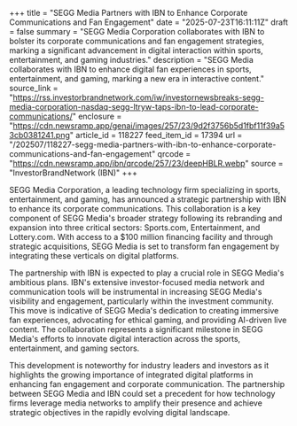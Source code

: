 +++
title = "SEGG Media Partners with IBN to Enhance Corporate Communications and Fan Engagement"
date = "2025-07-23T16:11:11Z"
draft = false
summary = "SEGG Media Corporation collaborates with IBN to bolster its corporate communications and fan engagement strategies, marking a significant advancement in digital interaction within sports, entertainment, and gaming industries."
description = "SEGG Media collaborates with IBN to enhance digital fan experiences in sports, entertainment, and gaming, marking a new era in interactive content."
source_link = "https://rss.investorbrandnetwork.com/iw/investornewsbreaks-segg-media-corporation-nasdaq-segg-ltryw-taps-ibn-to-lead-corporate-communications/"
enclosure = "https://cdn.newsramp.app/genai/images/257/23/9d2f3756b5d1fbf11f39a53cb0381241.png"
article_id = 118227
feed_item_id = 17394
url = "/202507/118227-segg-media-partners-with-ibn-to-enhance-corporate-communications-and-fan-engagement"
qrcode = "https://cdn.newsramp.app/ibn/qrcode/257/23/deepHBLR.webp"
source = "InvestorBrandNetwork (IBN)"
+++

<p>SEGG Media Corporation, a leading technology firm specializing in sports, entertainment, and gaming, has announced a strategic partnership with IBN to enhance its corporate communications. This collaboration is a key component of SEGG Media's broader strategy following its rebranding and expansion into three critical sectors: Sports.com, Entertainment, and Lottery.com. With access to a $100 million financing facility and through strategic acquisitions, SEGG Media is set to transform fan engagement by integrating these verticals on digital platforms.</p><p>The partnership with IBN is expected to play a crucial role in SEGG Media's ambitious plans. IBN's extensive investor-focused media network and communication tools will be instrumental in increasing SEGG Media's visibility and engagement, particularly within the investment community. This move is indicative of SEGG Media's dedication to creating immersive fan experiences, advocating for ethical gaming, and providing AI-driven live content. The collaboration represents a significant milestone in SEGG Media's efforts to innovate digital interaction across the sports, entertainment, and gaming sectors.</p><p>This development is noteworthy for industry leaders and investors as it highlights the growing importance of integrated digital platforms in enhancing fan engagement and corporate communication. The partnership between SEGG Media and IBN could set a precedent for how technology firms leverage media networks to amplify their presence and achieve strategic objectives in the rapidly evolving digital landscape.</p>